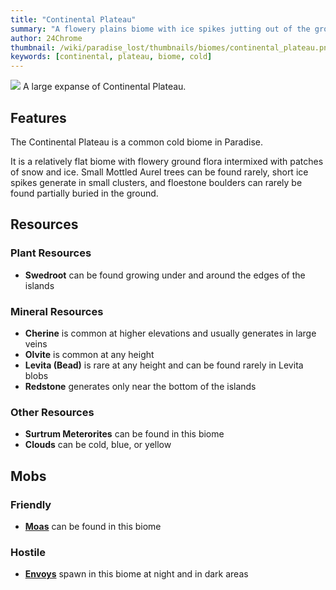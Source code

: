 ```yaml
---
title: "Continental Plateau"
summary: "A flowery plains biome with ice spikes jutting out of the ground"
author: 24Chrome
thumbnail: /wiki/paradise_lost/thumbnails/biomes/continental_plateau.png
keywords: [continental, plateau, biome, cold]
---
```


<img src="/wiki/paradise_lost/biomes/continental_plateau.png">
A large expanse of Continental Plateau.

## Features
The Continental Plateau is a common cold biome in Paradise. 

It is a relatively flat biome with flowery ground flora intermixed with patches of snow and ice.
Small Mottled Aurel trees can be found rarely, short ice spikes generate in small clusters, and floestone boulders can rarely be found partially buried in the ground. 


## Resources

### Plant Resources
* **Swedroot** can be found growing under and around the edges of the islands

### Mineral Resources
* **Cherine** is common at higher elevations and usually generates in large veins
* **Olvite** is common at any height
* **Levita (Bead)** is rare at any height and can be found rarely in Levita blobs
* **Redstone** generates only near the bottom of the islands

### Other Resources
* **Surtrum Meterorites** can be found in this biome
* **Clouds** can be cold, blue, or yellow

## Mobs

### Friendly
* **[Moas](/wiki/paradise-lost/mobs/moa/)** can be found in this biome


### Hostile
* **[Envoys](/wiki/paradise-lost/mobs/envoy/)** spawn in this biome at night and in dark areas



